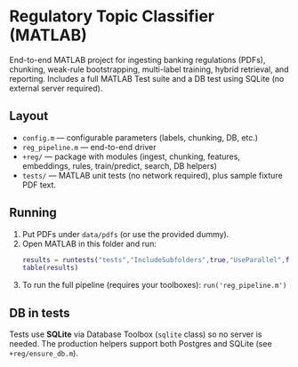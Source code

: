 # Regulatory Topic Classifier (MATLAB)

End-to-end MATLAB project for ingesting banking regulations (PDFs), chunking, weak-rule bootstrapping,
multi-label training, hybrid retrieval, and reporting. Includes a full MATLAB Test suite and a DB
test using SQLite (no external server required).

## Layout
- `config.m` — configurable parameters (labels, chunking, DB, etc.)
- `reg_pipeline.m` — end-to-end driver
- `+reg/` — package with modules (ingest, chunking, features, embeddings, rules, train/predict, search, DB helpers)
- `tests/` — MATLAB unit tests (no network required), plus sample fixture PDF text.

## Running
1. Put PDFs under `data/pdfs` (or use the provided dummy).
2. Open MATLAB in this folder and run:
   ```matlab
   results = runtests("tests","IncludeSubfolders",true,"UseParallel",false);
   table(results)
   ```
3. To run the full pipeline (requires your toolboxes): `run('reg_pipeline.m')`

## DB in tests
Tests use **SQLite** via Database Toolbox (`sqlite` class) so no server is needed.
The production helpers support both Postgres and SQLite (see `+reg/ensure_db.m`).
